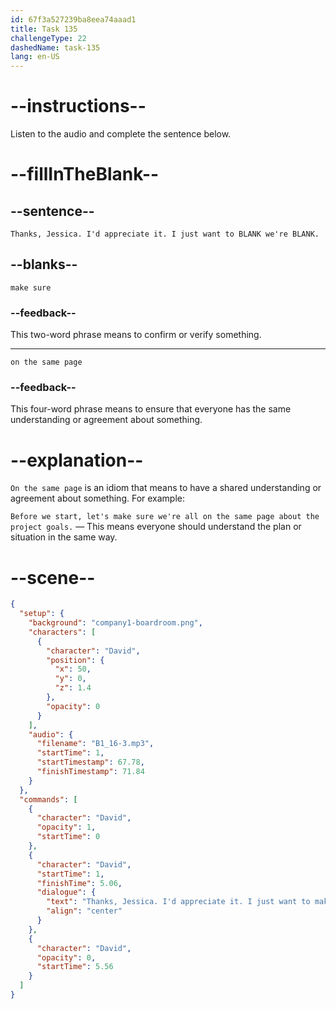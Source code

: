 ```yaml
---
id: 67f3a527239ba8eea74aaad1
title: Task 135
challengeType: 22
dashedName: task-135
lang: en-US
---
```


<!-- (Audio) David: Thanks, Jessica. I'd appreciate it. I just want to make sure we're on the same page. -->

# --instructions--

Listen to the audio and complete the sentence below.

# --fillInTheBlank--

## --sentence--

`Thanks, Jessica. I'd appreciate it. I just want to BLANK we're BLANK.`

## --blanks--

`make sure`

### --feedback--

This two-word phrase means to confirm or verify something.

---

`on the same page`

### --feedback--

This four-word phrase means to ensure that everyone has the same understanding or agreement about something.

# --explanation--

`On the same page` is an idiom that means to have a shared understanding or agreement about something. For example:

`Before we start, let's make sure we're all on the same page about the project goals.` — This means everyone should understand the plan or situation in the same way.

# --scene--

```json
{
  "setup": {
    "background": "company1-boardroom.png",
    "characters": [
      {
        "character": "David",
        "position": {
          "x": 50,
          "y": 0,
          "z": 1.4
        },
        "opacity": 0
      }
    ],
    "audio": {
      "filename": "B1_16-3.mp3",
      "startTime": 1,
      "startTimestamp": 67.78,
      "finishTimestamp": 71.84
    }
  },
  "commands": [
    {
      "character": "David",
      "opacity": 1,
      "startTime": 0
    },
    {
      "character": "David",
      "startTime": 1,
      "finishTime": 5.06,
      "dialogue": {
        "text": "Thanks, Jessica. I'd appreciate it. I just want to make sure we're on the same page.",
        "align": "center"
      }
    },
    {
      "character": "David",
      "opacity": 0,
      "startTime": 5.56
    }
  ]
}
```
